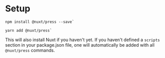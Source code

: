 # Setup

```
npm install @nuxt/press --save`
```

```
yarn add @nuxt/press`
```

This will also install Nuxt if you haven't yet. If you haven't defined a 
`scripts` section in your package.json file, one will automatically be added 
with all `@nuxt/press` commands.
